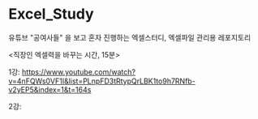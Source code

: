 # Excel_Study

유튜브 "공여사들" 을 보고 혼자 진행하는 엑셀스터디, 엑셀파일 관리용 레포지토리

<직장인 엑셀력을 바꾸는 시간, 15분>

1강: https://www.youtube.com/watch?v=4nFQWs0VF1I&list=PLnpFD3tRtypQrLBK1to9h7RNfb-v2yEP5&index=1&t=164s

2강: 
